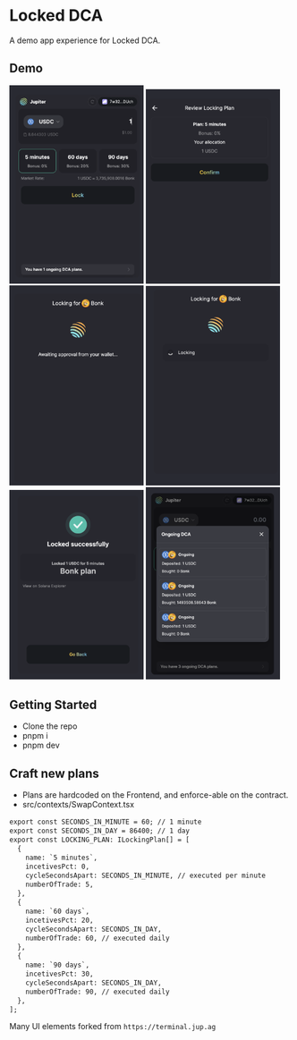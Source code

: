 # Locked DCA

A demo app experience for Locked DCA.

## Demo 
<img src="public/demo/demo-1.png" width="240" />
<img src="public/demo/demo-2.png" width="240" />
<img src="public/demo/demo-3.png" width="240" />
<img src="public/demo/demo-4.png" width="240" />
<img src="public/demo/demo-5.png" width="240" />
<img src="public/demo/demo-6.png" width="240" />

## Getting Started

- Clone the repo
- pnpm i
- pnpm dev

## Craft new plans

- Plans are hardcoded on the Frontend, and enforce-able on the contract.
- src/contexts/SwapContext.tsx

```tsx
export const SECONDS_IN_MINUTE = 60; // 1 minute
export const SECONDS_IN_DAY = 86400; // 1 day
export const LOCKING_PLAN: ILockingPlan[] = [
  {
    name: `5 minutes`,
    incetivesPct: 0,
    cycleSecondsApart: SECONDS_IN_MINUTE, // executed per minute
    numberOfTrade: 5,
  },
  {
    name: `60 days`,
    incetivesPct: 20,
    cycleSecondsApart: SECONDS_IN_DAY,
    numberOfTrade: 60, // executed daily
  },
  {
    name: `90 days`,
    incetivesPct: 30,
    cycleSecondsApart: SECONDS_IN_DAY,
    numberOfTrade: 90, // executed daily
  },
];
```

Many UI elements forked from `https://terminal.jup.ag`

